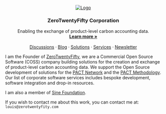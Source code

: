 <p align="center">
  <a href="https://github.com/ZeroTwentyFifty">
   <img src="https://github.com/user-attachments/assets/6eccfbd1-429b-48b7-a4e6-b721e537fc84" alt="Logo">
  </a>

  <h3 align="center">ZeroTwentyFifty Corporation</h3>

  <p align="center">
    Enabling the exchange of product-level carbon accounting data.
    <br />
    <a href="https://www.zerotwentyfifty.com"><strong>Learn more »</strong></a>
    <br />
    <br />
    <a href="https://github.com/orgs/ZeroTwentyFifty/discussions">Discussions</a>
    ·
    <a href="https://www.zerotwentyfifty.com/blog">Blog</a>
    ·
    <a href="https://www.zerotwentyfifty.com/solutions">Solutions</a>
    ·
    <a href="https://www.zerotwentyfifty.com/services">Services</a>
    ·
    <a href="https://mailchi.mp/zerotwentyfifty.com/newsletter">Newsletter</a>
  </p>
</p>


I am the Founder of [ZeroTwentyFifty](https://www.zerotwentyfifty.com), we are a Commercial Open Source Software (COSS) company building solutions for the creation and exchange of product-level carbon accounting data. We support the Open Source development of solutions for the [PACT Network](https://github.com/ZeroTwentyFifty/zero_twenty_fifty) and the [PACT Methodology](https://github.com/ZeroTwentyFifty/pact_methodology). Our list of corporate software services includes bespoke development, software integration and drop-in resources.

I am also a member of [Sine Foundation](https://sine.foundation/). 

If you wish to contact me about this work, you can contact me at: `louis@zerotwentyfity.com`
